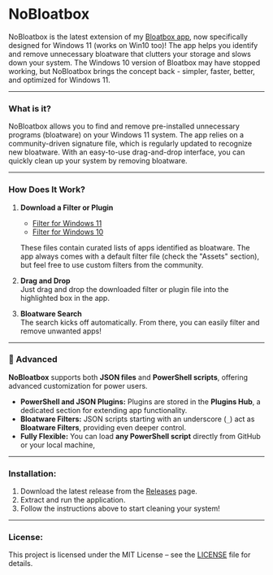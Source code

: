 # NoBloatbox

NoBloatbox is the latest extension of my [Bloatbox app](https://github.com/builtbybel/bloatbox), now specifically designed for Windows 11 (works on Win10 too)! The app helps you identify and remove unnecessary bloatware that clutters your storage and slows down your system. The Windows 10 version of Bloatbox may have stopped working, but NoBloatbox brings the concept back - simpler, faster, better, and optimized for Windows 11.

---

### What is it?  
NoBloatbox allows you to find and remove pre-installed unnecessary programs (bloatware) on your Windows 11 system. The app relies on a community-driven signature file, which is regularly updated to recognize new bloatware. With an easy-to-use drag-and-drop interface, you can quickly clean up your system by removing bloatware.

---

### How Does It Work?  

1. **Download a Filter or Plugin**  
   - [Filter for Windows 11](https://github.com/builtbybel/NoBloatbox/releases)  
   - [Filter for Windows 10](https://github.com/builtbybel/NoBloatbox/releases)  

   These files contain curated lists of apps identified as bloatware. The app always comes with a default filter file (check the "Assets" section), but feel free to use custom filters from the community.  

2. **Drag and Drop**  
   Just drag and drop the downloaded filter or plugin file into the highlighted box in the app.  

3. **Bloatware Search**  
   The search kicks off automatically. From there, you can easily filter and remove unwanted apps!  

---

### 🚀 Advanced  

**NoBloatbox** supports both **JSON files** and **PowerShell scripts**, offering advanced customization for power users.  

- **PowerShell and JSON Plugins:** Plugins are stored in the **Plugins Hub**, a dedicated section for extending app functionality.  
- **Bloatware Filters:** JSON scripts starting with an underscore (`_`) act as **Bloatware Filters**, providing even deeper control.  
- **Fully Flexible:** You can load **any PowerShell script** directly from GitHub or your local machine,


---

### Installation:
1. Download the latest release from the [Releases](https://github.com/builtbybel/NoBloatbox/releases) page.
2. Extract and run the application.
3. Follow the instructions above to start cleaning your system!

---

### License:
This project is licensed under the MIT License – see the [LICENSE](https://github.com/builtbybel/NoBloatbox?tab=MIT-1-ov-file#) file for details.


